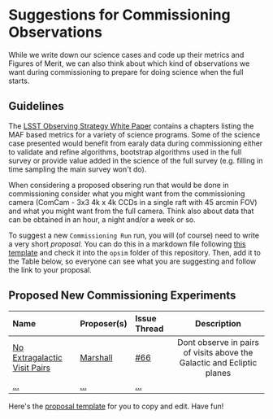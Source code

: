 # Suggestions for Commissioning Observations

While we write down our science cases and code up their metrics and
Figures of Merit, we can also think about which kind of observations we
want during commissioning to prepare for doing science when the full
starts.

## Guidelines

The [LSST Observing Strategy White Paper](https://github.com/LSSTScienceCollaborations/ObservingStrategy/raw/master/whitepaper/LSST_Observing_Strategy_White_Paper.pdf) contains a chapters listing the MAF based metrics for a variety of science programs.  Some of the science case presented would benefit from earaly data during commissioning either to validate and refine algorithms, bootstrap algorithms used in the full survey or provide value added in the science of the full survey (e.g. filling in time sampling the main survey won't do).

When considering a proposed obsering run that would be done in commissioning consider what you might want from the commissioning camera (ComCam - 3x3 4k x 4k CCDs in a single raft with 45 arcmin FOV) and what you might want from the full camera.  Think also about data that can be obtained in an hour, a night and/or a week or so. 

To suggest a new `Commissioning Run` run, you will (of course) need to write a very short *proposal*. You can do this in a markdown file following [this template](https://github.com/LSSTScienceCollaborations/ObservingStrategy/blob/issue64/opsim/Proposal_Template.md) and check it into the `opsim` folder of this repository. Then, add it to the Table below, so everyone can see what you are suggesting and follow the link to your proposal.

## Proposed New Commissioning Experiments

 **Name**              | **Proposer(s)**       | **Issue Thread**| **Description**
:----------------------|:----------------------|:----------------|:----------------:
 [No Extragalactic Visit Pairs](https://github.com/LSSTScienceCollaborations/ObservingStrategy/blob/issue64/opsim/Proposal_NoExtragalacticVisitPairs.md) | [Marshall](https://github.com/drphilmarshall) | [#66](https://github.com/LSSTScienceCollaborations/ObservingStrategy/issues/66) | Dont observe in pairs of visits above the Galactic and Ecliptic planes
 [...](https://github.com/LSSTScienceCollaborations/ObservingStrategy/blob/issue64/opsim/) | [...](https://github.com/) | [...](https://github.com/LSSTScienceCollaborations/ObservingStrategy/issues/)


Here's the [proposal template](https://github.com/LSSTScienceCollaborations/ObservingStrategy/blob/issue64/opsim/commProposal_Template.md)
for you to copy and edit. Have fun!
